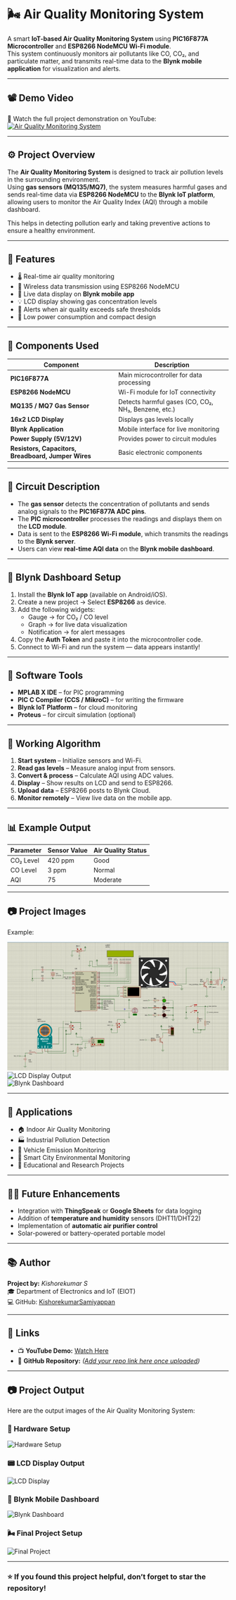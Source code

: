 # 🌬️ Air Quality Monitoring System

A smart **IoT-based Air Quality Monitoring System** using **PIC16F877A Microcontroller** and **ESP8266 NodeMCU Wi-Fi module**.  
This system continuously monitors air pollutants like CO, CO₂, and particulate matter, and transmits real-time data to the **Blynk mobile application** for visualization and alerts.  

---

## 📽️ Demo Video

🎥 Watch the full project demonstration on YouTube:  
[![Air Quality Monitoring System](https://img.youtube.com/vi/XBpHLvsvLD0/0.jpg)](https://youtu.be/XBpHLvsvLD0?si=xVkrZakvznvTM3dD)

---

## ⚙️ Project Overview

The **Air Quality Monitoring System** is designed to track air pollution levels in the surrounding environment.  
Using **gas sensors (MQ135/MQ7)**, the system measures harmful gases and sends real-time data via **ESP8266 NodeMCU** to the **Blynk IoT platform**, allowing users to monitor the Air Quality Index (AQI) through a mobile dashboard.

This helps in detecting pollution early and taking preventive actions to ensure a healthy environment.

---

## 🧠 Features

- 🌡️ Real-time air quality monitoring  
- 📶 Wireless data transmission using ESP8266 NodeMCU  
- 📱 Live data display on **Blynk mobile app**  
- 💡 LCD display showing gas concentration levels  
- 🚨 Alerts when air quality exceeds safe thresholds  
- 🔋 Low power consumption and compact design  

---

## 🧩 Components Used

| Component | Description |
|------------|-------------|
| **PIC16F877A** | Main microcontroller for data processing |
| **ESP8266 NodeMCU** | Wi-Fi module for IoT connectivity |
| **MQ135 / MQ7 Gas Sensor** | Detects harmful gases (CO, CO₂, NH₃, Benzene, etc.) |
| **16x2 LCD Display** | Displays gas levels locally |
| **Blynk Application** | Mobile interface for live monitoring |
| **Power Supply (5V/12V)** | Provides power to circuit modules |
| **Resistors, Capacitors, Breadboard, Jumper Wires** | Basic electronic components |

---

## 🔌 Circuit Description

- The **gas sensor** detects the concentration of pollutants and sends analog signals to the **PIC16F877A ADC pins**.  
- The **PIC microcontroller** processes the readings and displays them on the **LCD module**.  
- Data is sent to the **ESP8266 Wi-Fi module**, which transmits the readings to the **Blynk server**.  
- Users can view **real-time AQI data** on the **Blynk mobile dashboard**.

---

## 📱 Blynk Dashboard Setup

1. Install the **Blynk IoT app** (available on Android/iOS).  
2. Create a new project → Select **ESP8266** as device.  
3. Add the following widgets:
   - Gauge → for CO₂ / CO level
   - Graph → for live data visualization
   - Notification → for alert messages  
4. Copy the **Auth Token** and paste it into the microcontroller code.  
5. Connect to Wi-Fi and run the system — data appears instantly!

---

## 🧰 Software Tools

- **MPLAB X IDE** – for PIC programming  
- **PIC C Compiler (CCS / MikroC)** – for writing the firmware  
- **Blynk IoT Platform** – for cloud monitoring  
- **Proteus** – for circuit simulation (optional)

---

## 🧾 Working Algorithm

1. **Start system** – Initialize sensors and Wi-Fi.  
2. **Read gas levels** – Measure analog input from sensors.  
3. **Convert & process** – Calculate AQI using ADC values.  
4. **Display** – Show results on LCD and send to ESP8266.  
5. **Upload data** – ESP8266 posts to Blynk Cloud.  
6. **Monitor remotely** – View live data on the mobile app.

---

## 📊 Example Output

| Parameter | Sensor Value | Air Quality Status |
|------------|---------------|--------------------|
| CO₂ Level | 420 ppm | Good |
| CO Level | 3 ppm | Normal |
| AQI | 75 | Moderate |

---

## 📷 Project Images 
Example:  

![Circuit Setup](images/circuit.jpg)  
![LCD Display Output](images/lcd_output.jpg)  
![Blynk Dashboard](images/blynk_dashboard.jpg)

---

## 🧩 Applications

- 🏠 Indoor Air Quality Monitoring  
- 🏭 Industrial Pollution Detection  
- 🚗 Vehicle Emission Monitoring  
- 🌳 Smart City Environmental Monitoring  
- 🏫 Educational and Research Projects  

---

## 👨‍🔬 Future Enhancements

- Integration with **ThingSpeak** or **Google Sheets** for data logging  
- Addition of **temperature and humidity** sensors (DHT11/DHT22)  
- Implementation of **automatic air purifier control**  
- Solar-powered or battery-operated portable model  

---

## 📚 Author

**Project by:** *Kishorekumar S*  
🎓 Department of Electronics and IoT (EIOT)  
💻 GitHub: [KishorekumarSamiyappan](https://github.com/kishorekumarsamiyappan)

---

## 📎 Links

- 📺 **YouTube Demo:** [Watch Here](https://youtu.be/XBpHLvsvLD0?si=xVkrZakvznvTM3dD)  
- 💾 **GitHub Repository:** *([Add your repo link here once uploaded](https://github.com/kishorekumarsamiyappan/Air-Quality-Monitoring-System-using-PIC16F877A.git))*  

---
## 📷 Project Output

Here are the output images of the Air Quality Monitoring System:

### 🧠 Hardware Setup
![Hardware Setup](images/sensor_setup.jpg)

### 📟 LCD Display Output
![LCD Display](images/lcd_output.jpg)

### 📱 Blynk Mobile Dashboard
![Blynk Dashboard](images/blynk_dashboard.jpg)

### 🌬️ Final Project Setup
![Final Project](images/final_project.jpg)

---
### ⭐ If you found this project helpful, don’t forget to star the repository!

